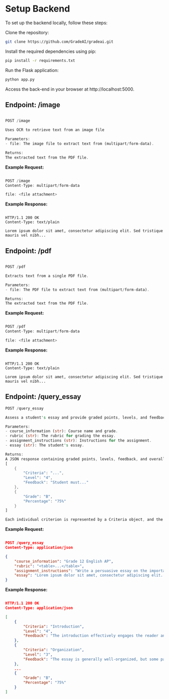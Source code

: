 # Setup Backend
To set up the backend locally, follow these steps:

Clone the repository:
```bash
git clone https://github.com/GradeAI/gradeai.git
```

Install the required dependencies using pip:
```bash
pip install -r requirements.txt
```

Run the Flask application:
```bash
python app.py
```

Access the back-end in your browser at http://localhost:5000.

## **Endpoint: /image**

```rust

POST /image

Uses OCR to retrieve text from an image file

Parameters:
- file: The image file to extract text from (multipart/form-data).

Returns:
The extracted text from the PDF file.
```

**Example Request:**
```rust

POST /image
Content-Type: multipart/form-data

file: <file attachment>
```

**Example Response:**
```http

HTTP/1.1 200 OK
Content-Type: text/plain

Lorem ipsum dolor sit amet, consectetur adipiscing elit. Sed tristique mauris vel nibh...
```

## **Endpoint: /pdf**

```rust

POST /pdf

Extracts text from a single PDF file.

Parameters:
- file: The PDF file to extract text from (multipart/form-data).

Returns:
The extracted text from the PDF file.
```

**Example Request:**
```rust

POST /pdf
Content-Type: multipart/form-data

file: <file attachment>
```

**Example Response:**
```http

HTTP/1.1 200 OK
Content-Type: text/plain

Lorem ipsum dolor sit amet, consectetur adipiscing elit. Sed tristique mauris vel nibh...
```

## **Endpoint: /query_essay**
```rust
POST /query_essay

Assess a student's essay and provide graded points, levels, and feedback.

Parameters:
- course_information (str): Course name and grade.
- rubric (str): The rubric for grading the essay.
- assignment_instructions (str): Instructions for the assignment.
- essay (str): The student's essay.

Returns:
A JSON response containing graded points, levels, feedback, and overall grade. The response is in the following format:
[
    {
        "Criteria": "...",
        "Level": "4",
        "Feedback": "Student must..."
    },
    {
        "Grade": "B",
        "Percentage": "75%"
    }
]

Each individual criterion is represented by a Criteria object, and the Grade represents the overall assignment grade.
```

**Example Request:**
```json

POST /query_essay
Content-Type: application/json

{
    "course_information": "Grade 12 English AP",
    "rubric": "<table>...</table>",
    "assignment_instructions": "Write a persuasive essay on the importance of reading.",
    "essay": "Lorem ipsum dolor sit amet, consectetur adipiscing elit..."
}
```

**Example Response:**
```json

HTTP/1.1 200 OK
Content-Type: application/json

[
    {
        "Criteria": "Introduction",
        "Level": "4",
        "Feedback": "The introduction effectively engages the reader and clearly presents the main argument."
    },
    {
        "Criteria": "Organization",
        "Level": "3",
        "Feedback": "The essay is generally well-organized, but some paragraphs could be more logically structured."
    },
    ...
    {
        "Grade": "B",
        "Percentage": "75%"
    }
]
```
